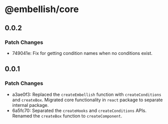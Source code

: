 # @embellish/core

## 0.0.2

### Patch Changes

- 749041e: Fix for getting condition names when no conditions exist.

## 0.0.1

### Patch Changes

- a3ae0f3: Replaced the `createEmbellish` function with `createConditions` and `createBox`.
  Migrated core functionality in `react` package to separate internal package.
- 6a5fc70: Separated the `createHooks` and `createConditions` APIs. Renamed the `createBox`
  function to `createComponent`.
